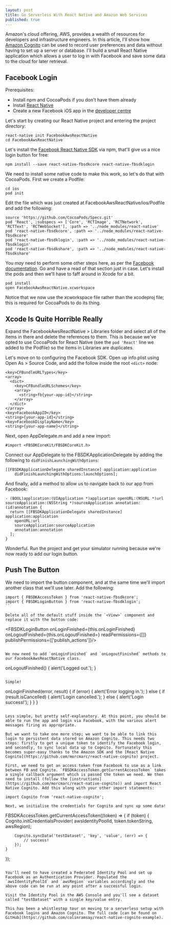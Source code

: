 ```yaml
---
layout: post
title: Go Serverless With React Native and Amazon Web Services
published: true
---
```


Amazon's cloud offering, AWS, provides a wealth of resources for developers and infrastructure engineers. In this article, I'll show how [Amazon Cognito](aws.amazon.com/cognito/) can be used to record user preferences and data without having to set up a server or database. I'll build a small React Native application which allows a user to log in with Facebook and save some data to the cloud for later retrieval.

## Facebook Login

Prerequisites:

- Install npm and CocoaPods if you don't have them already
- Install [React Native](https://facebook.github.io/react-native/docs/getting-started.html#content)
- Create a new Facebook iOS app in the [developer centre](https://developers.facebook.com/apps/)

Let's start by creating our React Native project and entering the project directory:

```
react-native init FacebookAwsReactNative
cd FacebookAwsReactNative
```

Let's install the [Facebook React Native SDK](https://github.com/facebook/react-native-fbsdk) via npm, that'll give us a nice login button for free:

```
npm install --save react-native-fbsdkcore react-native-fbsdklogin
```

We need to install some native code to make this work, so let's do that with CocoaPods. First we create a Podfile:

```
cd ios
pod init
```

Edit the file which was just created at FacebookAwsReactNative/ios/Podfile and add the following:

```
source 'https://github.com/CocoaPods/Specs.git'
pod 'React', :subspecs => ['Core', 'RCTImage', 'RCTNetwork', 'RCTText', 'RCTWebSocket'], :path => '../node_modules/react-native'
pod 'react-native-fbsdkcore', :path => '../node_modules/react-native-fbsdkcore'
pod 'react-native-fbsdklogin', :path => '../node_modules/react-native-fbsdklogin'
pod 'react-native-fbsdkshare', :path => '../node_modules/react-native-fbsdkshare'
```

You *may* need to perform some other steps here, as per the [Facebook documentation](https://github.com/facebook/react-native-fbsdk#option-using-cocoapods). Go and have a read of that section just in case. Let's install the pods and then we'll have to faff around in Xcode for a bit.

```
pod install
open FacebookAwsReactNative.xcworkspace
```

Notice that we now use the xcworkspace file rather than the xcodeproj file; this is required for CocoaPods to do its thing.

## Xcode Is Quite Horrible Really

Expand the FacebookAwsReactNative > Libraries folder and select all of the items in there and delete the references to them. This is because we've opted to use CocoaPods for React Native (see the `pod 'React'` line we added to the Podfile) so the items in Libraries are duplicates.

Let's move on to configuring the Facebook SDK. Open up info.plist using Open As > Source Code, and add the follow inside the root `<dict>` node:


```
<key>CFBundleURLTypes</key>
<array>
  <dict>
    <key>CFBundleURLSchemes</key>
    <array>
      <string>fb{your-app-id}</string>
    </array>
  </dict>
</array>
<key>FacebookAppID</key>
<string>{your-app-id}</string>
<key>FacebookDisplayName</key>
<string>{your-app-name}</string>
```

Next, open AppDelegate.m and add a new import:

```
#import <FBSDKCoreKit/FBSDKCoreKit.h>
```

Connect our AppDelegate to the FBSDKApplicationDelegate by adding the following to `didFinishLaunchingWithOptions`:

```
[[FBSDKApplicationDelegate sharedInstance] application:application
    didFinishLaunchingWithOptions:launchOptions];
```

And finally, add a method to allow us to navigate back to our app from Facebook:

```
- (BOOL)application:(UIApplication *)application openURL:(NSURL *)url sourceApplication:(NSString *)sourceApplication annotation:(id)annotation {
  return [[FBSDKApplicationDelegate sharedInstance] application:application
    openURL:url
    sourceApplication:sourceApplication
    annotation:annotation
  ];
}
```

Wonderful. Run the project and get your simulator running because we're now ready to add our login button.

## Push The Button

We need to import the button component, and at the same time we'll import another class that we'll use later. Add the following:

```
import { FBSDKAccessToken } from 'react-native-fbsdkcore';
import { FBSDKLoginButton } from 'react-native-fbsdklogin';
``

Delete all of the default stuff inside the `<View>` component and replace it with the button code:

```
<FBSDKLoginButton
    onLoginFinished={this.onLoginFinished}
    onLogoutFinished={this.onLogoutFinished=}
    readPermissions={[]}
    publishPermissions={['publish_actions']}/>
```

We now need to add `onLoginFinished` and `onLogoutFinished` methods to our FacebookAwsReactNative class.

```
onLogoutFinished() {
    alert('Logged out.');
}
```

Simple!

```
onLoginFinished(error, result) {
    if (error) {
        alert('Error logging in.');
    } else {
        if (result.isCancelled) {
            alert('Login cancelled.');
        } else {
            alert('Login success!');
        }
    }
}
```

Less simple, but pretty self-explanatory. At this point, you should be able to run the app and login via Facebook, with the various alert messages firing as appropriate.

But we want to take one more step; we want to be able to link this login to persistent data stored on Amazon Cognito. This needs two steps: firstly to get a unique token to identify the Facebook login, and secondly, to sync local data up to Cognito. Fortunately this becomes super-easy thanks to the Amazon SDK and the [React Native Cognito](https://github.com/morcmarc/react-native-cognito) project.

First, we need to get an access token from Facebook to use as a link between FB and Cognito. `FBSDKAccessToken.getCurrentAccessToken` takes a single callback argument which is passed the token we need. We then need to install (follow the [instructions](https://github.com/morcmarc/react-native-cognito)) and import React Native Cognito. Add this along with your other import statements:

import Cognito from 'react-native-cognito';

Next, we initialise the credentials for Cognito and sync up some data!

```
FBSDKAccessToken.getCurrentAccessToken((token) => {
    if (token) {
        Cognito.initCredentialsProvider(
            awsIdentityPoolId,
            token.tokenString,
            awsRegion);

        Cognito.syncData('testDataset', 'key', 'value', (err) => {
            // success!
        });
    }
});
```

You'll need to have created a Federated Identity Pool and set up Facebook as an Authentication Provider. Populated the `awsIdentityPoolId` and `awsRegion` variables accordingly and the above code can be run at any point after a successful login.

Visit the Identity Pool in the AWS Console and you'll see a dataset called "testDataset" with a single key/value entry.

This has been a whistlestop tour on moving to a serverless setup with Facebook logins and Amazon Cognito. The full code [can be found on GitHub](https://github.com/colinramsay/react-native-cognito-example).